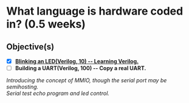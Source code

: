 # What language is hardware coded in? (0.5 weeks)

## Objective(s)

- [x] [**Blinking an LED(Verilog, 10) -- Learning Verilog.**](https://github.com/pindjouf/fromthetransistor/tree/master/Section%202%3A%20Bringup/deliverables/led)
- [ ] **Building a UART(Verilog, 100) -- Copy a real UART.**

*Introducing the concept of MMIO, though the serial port may be semihosting.\
Serial test echo program and led control.*
